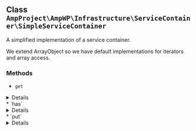 ## Class `AmpProject\AmpWP\Infrastructure\ServiceContainer\SimpleServiceContainer`

A simplified implementation of a service container.

We extend ArrayObject so we have default implementations for iterators and array access.

### Methods
* `get`

<details>

```php
public get( $id )
```

Find a service of the container by its identifier and return it.


</details>
* `has`

<details>

```php
public has( $id )
```

Check whether the container can return a service for the given identifier.


</details>
* `put`

<details>

```php
public put( $id, Service $service )
```

Put a service into the container for later retrieval.


</details>
